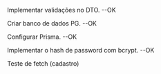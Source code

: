 Implementar validações no DTO. --OK

Criar banco de dados PG. --OK

Configurar Prisma. --OK

Implementar o hash de password com bcrypt. --OK

Teste de fetch (cadastro)

